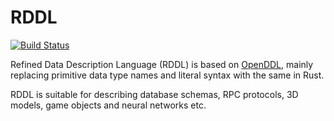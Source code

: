 # RDDL

[![Build Status](https://travis-ci.org/J-F-Liu/rddl.png)](https://travis-ci.org/J-F-Liu/rddl)

Refined Data Description Language (RDDL) is based on [OpenDDL](http://openddl.org/), mainly replacing primitive data type names and literal syntax with the same in Rust.

RDDL is suitable for describing database schemas, RPC protocols, 3D models, game objects and neural networks etc.

